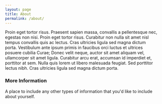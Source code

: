 ```yaml
---
layout: page
title: About
permalink: /about/
---
```


Proin eget tortor risus. Praesent sapien massa, convallis a pellentesque nec, egestas non nisi. Proin eget tortor risus. Curabitur non nulla sit amet nisl tempus convallis quis ac lectus. Cras ultricies ligula sed magna dictum porta. Vestibulum ante ipsum primis in faucibus orci luctus et ultrices posuere cubilia Curae; Donec velit neque, auctor sit amet aliquam vel, ullamcorper sit amet ligula. Curabitur arcu erat, accumsan id imperdiet et, porttitor at sem. Nulla quis lorem ut libero malesuada feugiat. Sed porttitor lectus nibh. Cras ultricies ligula sed magna dictum porta.

### More Information

A place to include any other types of information that you'd like to include about yourself.

